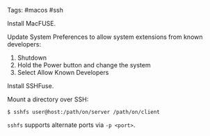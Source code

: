 Tags: #macos #ssh

Install MacFUSE.  

Update System Preferences to allow system extensions from known developers:
1. Shutdown
2. Hold the Power button and change the system
3. Select Allow Known Developers

Install SSHFuse.

Mount a directory over SSH:
```shell
$ sshfs user@host:/path/on/server /path/on/client
```

`sshfs` supports alternate ports via `-p <port>`.